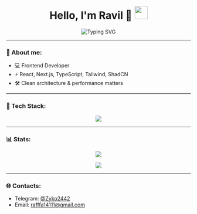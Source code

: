 <h1 align="center">
  Hello, I'm Ravil 👾
  <img src="https://media.giphy.com/media/hvRJCLFzcasrR4ia7z/giphy.gif" width="35px">
</h1>

<p align="center">
  <img src="https://readme-typing-svg.herokuapp.com?font=Fira+Code&size=24&pause=1000&color=00F7FF&center=true&vCenter=true&width=500&lines=Frontend+Engineer;React+%7C+Next.js+%7C+TypeScript;Clean+Code+%7C+High+Performance+%7C+Cyberpunk+Style" alt="Typing SVG" />
</p>

---

### 🧬 About me:

- 💻 Frontend Developer
- ⚡ React, Next.js, TypeScript, Tailwind, ShadCN
- 🛠 Clean architecture & performance matters


---

### 🧰 Tech Stack:

<p align="center">
  <img src="https://skillicons.dev/icons?i=html,css,js,ts,react,nextjs,tailwind,git,linux" /><br>
</p>


---

### 📊 Stats:

<p align="center">
  <img src="https://github-readme-stats.vercel.app/api?username=твое_имя&show_icons=true&theme=tokyonight&hide_border=true&border_radius=10&count_private=true" />
</p>

<p align="center">
  <img src="https://github-readme-streak-stats.herokuapp.com/?user=твое_имя&theme=tokyonight&hide_border=true&border_radius=10" />
</p>

---

### 🌐 Contacts:

- Telegram: [@Zyko2442](https://t.me/Zyko2442)
- Email: rafffa14111@gmail.com
